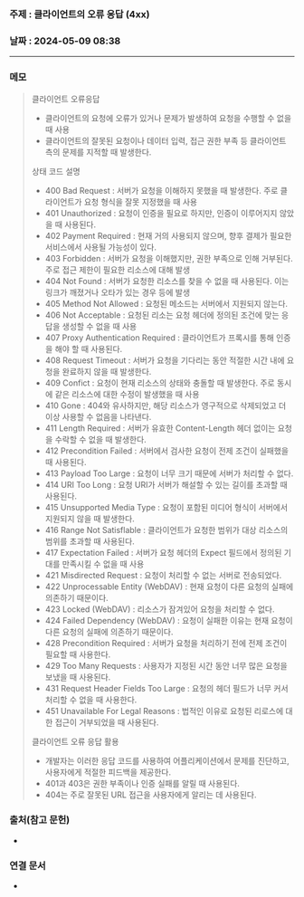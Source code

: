 ### 주제 : 클라이언트의 오류 응답 (4xx)

### 날짜 : 2024-05-09 08:38
----
### 메모
> 클라이언트 오류응답
> 	- 클라이언트의 요청에 오류가 있거나 문제가 발생하여 요청을 수행할 수 없을 때 사용
> 	- 클라이언트의 잘못된 요청이나 데이터 입력, 접근 권한 부족 등 클라이언트 측의 문제를 지적할 때 발생한다.
> 
> 상태 코드 설명
> 	- 400 Bad Request : 서버가 요청을 이해하지 못했을 때 발생한다. 주로 클라이언트가 요청 형식을 잘못 지정했을 때 사용
> 	- 401 Unauthorized : 요청이 인증을 필요로 하지만, 인증이 이루어지지 않았을 때 사용된다.
> 	- 402 Payment Required : 현재 거의 사용되지 않으며, 향후 결제가 필요한 서비스에서 사용될 가능성이 있다.
> 	- 403 Forbidden : 서버가 요청을 이해했지만, 권한 부족으로 인해 거부된다. 주로 접근 제한이 필요한 리소스에 대해 발생
> 	- 404 Not Found : 서버가 요청한 리소스를 찾을 수 없을 때 사용된다. 이는 링크가 깨졌거나 오타가 있는 경우 등에 발생
> 	- 405 Method Not Allowed : 요청된 메소드는 서버에서 지원되지 않는다. 
> 	- 406 Not Acceptable : 요청된 리소는 요청 헤더에 정의된 조건에 맞는 응답을 생성할 수 없을 때 사용
> 	- 407 Proxy Authentication Required : 클라이언트가 프록시를 통해 인증을 해야 할 때 사용된다.
> 	- 408 Request Timeout : 서버가 요청을 기다리는 동안 적절한 시간 내에 요청을 완료하지 않을 때 발생한다.
> 	- 409 Confict : 요청이 현재 리소스의 상태와 충돌할 때 발생한다. 주로 동시에 같은 리소스에 대한 수정이 발생했을 때 사용
> 	- 410 Gone : 404와 유사하지만, 해당 리소스가 영구적으로 삭제되었고 더 이상 사용할 수 없음을 나타낸다.
> 	- 411 Length Required : 서버가 유효한 Content-Length 헤더 없이는 요청을 수락할 수 없을 때 발생한다.
> 	- 412 Precondition Failed : 서버에서 검사한 요청이 전제 조건이 실패했을 때 사용된다.
> 	- 413 Payload Too Large : 요청이 너무 크기 때문에 서버가 처리할 수 없다.
> 	- 414 URI Too Long : 요청 URI가 서버가 해설할 수 있는 길이를 초과할 때 사용된다.
> 	- 415 Unsupported Media Type : 요청이 포함된 미디어 형식이 서버에서 지원되지 않을 때 발생한다.
> 	- 416 Range Not Satisflable : 클라이언트가 요청한 범위가 대상 리소스의 범위를 초과할 때 사용된다.
> 	- 417 Expectation Failed : 서버가 요청 헤더의 Expect 필드에서 정의된 기대를 만족시킬 수 없을 때 사용
> 	- 421 Misdirected Request : 요청이 처리할 수 없는 서버로 전송되었다.
> 	- 422 Unprocessable Entity (WebDAV) : 현재 요청이 다른 요청의 실패에 의존하기 때문이다.
> 	- 423 Locked (WebDAV) : 리소스가 잠겨있어 요청을 처리할 수 없다.
> 	- 424 Failed Dependency (WebDAV) : 요청이 실패한 이유는 현재 요청이 다른 요청의 실패에 의존하기 때문이다.
> 	- 428 Precondition Required : 서버가 요청을 처리하기 전에 전제 조건이 필요할 때 사용한다.
> 	- 429 Too Many Requests : 사용자가 지정된 시간 동안 너무 많은 요청을 보냈을 때 사용된다.
> 	- 431 Request Header Fields Too Large : 요청의 헤더 필드가 너무 커서 처리할 수 없을 때 사용한다.
> 	- 451 Unavailable For Legal Reasons : 법적인 이유로 요청된 리로스에 대한 접근이 거부되었을 때 사용된다.
> 
> 클라이언트 오류 응답 활용
> 	- 개발자는 이러한 응답 코드를 사용하여 어플리케이션에서 문제를 진단하고, 사용자에게 적절한 피드백을 제공한다.
> 	- 401과 403은 권한 부족이나 인증 실패를 알릴 때 사용된다.
> 	- 404는 주로 잘못된 URL 접근을 사용자에게 알리는 데 사용된다.

### 출처(참고 문헌)
-

### 연결 문서
-
